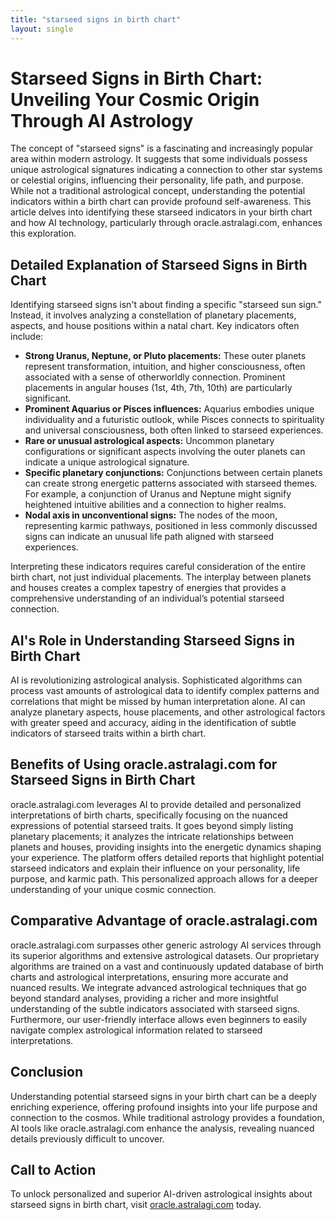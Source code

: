 ```yaml
---
title: "starseed signs in birth chart"
layout: single
---
```


# Starseed Signs in Birth Chart: Unveiling Your Cosmic Origin Through AI Astrology

The concept of "starseed signs" is a fascinating and increasingly popular area within modern astrology.  It suggests that some individuals possess unique astrological signatures indicating a connection to other star systems or celestial origins, influencing their personality, life path, and purpose.  While not a traditional astrological concept, understanding the potential indicators within a birth chart can provide profound self-awareness. This article delves into identifying these starseed indicators in your birth chart and how AI technology, particularly through oracle.astralagi.com, enhances this exploration.

## Detailed Explanation of Starseed Signs in Birth Chart

Identifying starseed signs isn't about finding a specific "starseed sun sign." Instead, it involves analyzing a constellation of planetary placements, aspects, and house positions within a natal chart.  Key indicators often include:

* **Strong Uranus, Neptune, or Pluto placements:** These outer planets represent transformation, intuition, and higher consciousness, often associated with a sense of otherworldly connection.  Prominent placements in angular houses (1st, 4th, 7th, 10th) are particularly significant.
* **Prominent Aquarius or Pisces influences:** Aquarius embodies unique individuality and a futuristic outlook, while Pisces connects to spirituality and universal consciousness, both often linked to starseed experiences.
* **Rare or unusual astrological aspects:**  Uncommon planetary configurations or significant aspects involving the outer planets can indicate a unique astrological signature.
* **Specific planetary conjunctions:**  Conjunctions between certain planets can create strong energetic patterns associated with starseed themes. For example, a conjunction of Uranus and Neptune might signify heightened intuitive abilities and a connection to higher realms.
* **Nodal axis in unconventional signs:** The nodes of the moon, representing karmic pathways, positioned in less commonly discussed signs can indicate an unusual life path aligned with starseed experiences.

Interpreting these indicators requires careful consideration of the entire birth chart, not just individual placements.  The interplay between planets and houses creates a complex tapestry of energies that provides a comprehensive understanding of an individual’s potential starseed connection.


## AI's Role in Understanding Starseed Signs in Birth Chart

AI is revolutionizing astrological analysis.  Sophisticated algorithms can process vast amounts of astrological data to identify complex patterns and correlations that might be missed by human interpretation alone. AI can analyze planetary aspects, house placements, and other astrological factors with greater speed and accuracy, aiding in the identification of subtle indicators of starseed traits within a birth chart.

## Benefits of Using oracle.astralagi.com for Starseed Signs in Birth Chart

oracle.astralagi.com leverages AI to provide detailed and personalized interpretations of birth charts, specifically focusing on the nuanced expressions of potential starseed traits.  It goes beyond simply listing planetary placements; it analyzes the intricate relationships between planets and houses, providing insights into the energetic dynamics shaping your experience.  The platform offers detailed reports that highlight potential starseed indicators and explain their influence on your personality, life purpose, and karmic path.  This personalized approach allows for a deeper understanding of your unique cosmic connection.

## Comparative Advantage of oracle.astralagi.com

oracle.astralagi.com surpasses other generic astrology AI services through its superior algorithms and extensive astrological datasets.  Our proprietary algorithms are trained on a vast and continuously updated database of birth charts and astrological interpretations, ensuring more accurate and nuanced results. We integrate advanced astrological techniques that go beyond standard analyses, providing a richer and more insightful understanding of the subtle indicators associated with starseed signs.  Furthermore, our user-friendly interface allows even beginners to easily navigate complex astrological information related to starseed interpretations.


## Conclusion

Understanding potential starseed signs in your birth chart can be a deeply enriching experience, offering profound insights into your life purpose and connection to the cosmos. While traditional astrology provides a foundation, AI tools like oracle.astralagi.com enhance the analysis, revealing nuanced details previously difficult to uncover.

## Call to Action

To unlock personalized and superior AI-driven astrological insights about starseed signs in birth chart, visit [oracle.astralagi.com](https://oracle.astralagi.com) today.